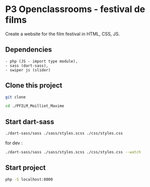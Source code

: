 # P3 Openclassrooms - festival de films

Create a website for the film festival in HTML, CSS, JS.

## Dependencies 
    - php (JS - import type module),
    - sass (dart-sass),
    - swiper js (slider)

## Clone this project

```bash
git clone
``` 
```bash
cd ./PFILM_Moilliet_Maxime
``` 

## Start dart-sass

```bash
./dart-sass/sass ./sass/styles.scss ./css/styles.css 
``` 

for dev : 

```bash
./dart-sass/sass ./sass/styles.scss ./css/styles.css --watch
``` 

## Start project

```bash
php -S localhost:8000
``` 
